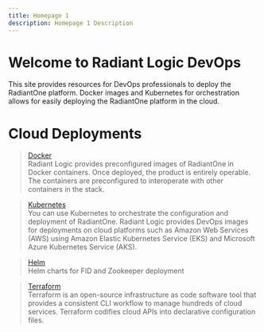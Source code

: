 ```yaml
---
title: Homepage 1
description: Homepage 1 Description
---
```


# Welcome to Radiant Logic DevOps

This site provides resources for DevOps professionals to deploy the RadiantOne platform. Docker images and Kubernetes for orchestration allows for easily deploying the RadiantOne platform in the cloud.

# Cloud Deployments

<section>
  
  > [Docker](/getting_started/docker)  
  > Radiant Logic provides preconfigured images of RadiantOne in Docker containers. Once deployed, the product is entirely operable. The containers are preconfigured to interoperate with other containers in the stack. 
  
  > [Kubernetes](/getting_started/kubernetes)  
  > You can use Kubernetes to orchestrate the configuration and deployment of RadiantOne. Radiant Logic provides DevOps images for deployments on cloud platforms such as Amazon Web Services (AWS) using Amazon Elastic Kubernetes Service (EKS) and Microsoft Azure Kubernetes Service (AKS).
  
  > [Helm](/getting_started/helm)  
  > Helm charts for FID and Zookeeper deployment
  
  > [Terraform](/getting_started/terraform)  
  > Terraform is an open-source infrastructure as code software tool that provides a consistent CLI workflow to manage hundreds of cloud services. Terraform codifies cloud APIs into declarative configuration files.
  
</section>
